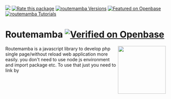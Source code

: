 [![](https://data.jsdelivr.com/v1/package/npm/routemamba/badge)](https://www.jsdelivr.com/package/npm/routemamba)
[![Rate this package](https://badges.openbase.com/js/rating/routemamba.svg?token=gvmAJQCxO2/PJgrc0EvODXOOaqAt69wEOFibwA2qPu0=)](https://openbase.com/js/routemamba?utm_source=embedded&amp;utm_medium=badge&amp;utm_campaign=rate-badge)
[![routemamba Versions](https://badges.openbase.com/js/versions/routemamba.svg?token=gvmAJQCxO2/PJgrc0EvODXOOaqAt69wEOFibwA2qPu0=)](https://openbase.com/js/routemamba?utm_source=embedded&amp;utm_medium=badge&amp;utm_campaign=rate-badge)
[![Featured on Openbase](https://badges.openbase.com/js/featured/routemamba.svg?token=gvmAJQCxO2/PJgrc0EvODXOOaqAt69wEOFibwA2qPu0=)](https://openbase.com/js/routemamba?utm_source=embedded&amp;utm_medium=badge&amp;utm_campaign=rate-badge)
[![routemamba Tutorials](https://badges.openbase.com/js/tutorials/routemamba.svg?token=gvmAJQCxO2/PJgrc0EvODXOOaqAt69wEOFibwA2qPu0=)](https://openbase.com/js/routemamba?utm_source=embedded&amp;utm_medium=badge&amp;utm_campaign=rate-badge)

# Routemamba [![Verified on Openbase](https://badges.openbase.com/js/verified/routemamba.svg?token=gvmAJQCxO2/PJgrc0EvODXOOaqAt69wEOFibwA2qPu0=)](https://openbase.com/js/routemamba?utm_source=embedded&amp;utm_medium=badge&amp;utm_campaign=rate-badge)

<img src="https://cdn.rezwanahmodsami.com/routemamba/logo/routemamba-js-logo-transparent.png" align="right" width="150px">

Routemamba is a javascript library to develop php single page/without reload web application more easily. you don't need to use node js environment and import package etc. To use that just you need to link by <script> tag in your project.
Check the documentation for understand. You can use this library in completely free.

For any issue You can directly contact with developer: [Rezwan Ahmod Sami](https://facebook.com/rezwanahmodsami)



# Introduction

Routemamba is now mainly developed to use in php projects. In this world lot's of web applications were built in php. Php is good enough, but in the competition of node js, a php developer can't give much user experience. So, that's the reason we developed routemamba. Routemamba js library will help you to make your php web application fully single page application and give your user better experience.

___
#### what is single page web application?
A single-page application is a web application or website that interacts with the user by dynamically rewriting the current web page with new data from the web server, instead of the default method of a web browser loading entire new pages.
___

And also it's easy to use. You can use directly to your php project. To use that script you can directly add our cdn link in your html <head> tag or also you can add by downloading `routemamba.min.js` . 
Follow the guideline to use routemamba  in your project.

Enjoying routemamba? [Please leave a short review on Openbase](https://openbase.com/js/routemamba#rate)

## Project setup ```file/folder``` stuctures:
set files and folder like this to use ```routemamba.min.js```:
```bash
project_root
|
|-- assets
|      |-- routemamba
|                |-- routemamba.min.js
|-- components
|      |-- header-layout
|      |         |--- header-component.php
|      |-- footer-layout
|      |         |-- footer-component.php
|      |-- about-component.php
|      |-- Index-component.php
|      
|-- include
|      |-- header.php
|      |-- footer.php
|      |-- meta-content.php
|
|-- index.php
|-- about.php
|-- app.js
```

## video tutorial:
Check this full guided video tutorial:
[Video tutorial of routemamba.min.js](https://youtube.com/playlist?list=PLWeKWwtQYN-RIDzc4ZuruoYeU1HkuRpC_)(Note: This video is to use routemamba js. elevator js was previous name of routemamba.)

## Installation guide

You can directly install our routemamba js by using npm.

npm install Example:

``` bash
npm i routemamba
```
OR
by copy script tag:
``` html
<script src="https://unpkg.com/routemamba/dist/routemamba.min.js"></script>
```

Then Linked the routemamba.min.js file in your projects html ``` <head> ``` Tag

Example linking:

``` html
<head>
   <script src="https://unpkg.com/routemamba/dist/routemamba.min.js"></script>
</head>
```

If you are using ```npm i routemamba``` then go to the folder: ```node_modules/ ```  there you will see ```/routemamba ``` folder. Just copy the ```/routemamba ``` folder and use it in your ```/assets``` folder and then link into html ```<head>``` tag.


Best method is copy the ```/routemamba``` folder and paste it in assets folder and use it like:
```html
<script src="./assets/routemamba/dist/routemamba.min.js"></script>
```
Then create a file by name ```app.js``` in ```root``` folder.
Example:
``` bash
project_root/app.js
```

Then link the ```/app.js``` file in footer of  your project html file.

Example Code of ```/index.html``` :
```html
    <script src="/app.js"></script>
   </body>
</html>
```
OR
You can link as you want.

##
### app.js file setup example:
```app.js``` File code example as our demo test project: (you can find in ```/example``` folder)

First of all you need to set ```Server Host```. It can be your full url Example: ```https://example.com/``` OR ```https://localhost/``` for your localhost.

Example:
``` javascript
// set server host
routemamba.registerServerHost('http://example.com/');
```
Then set a ```meta content url``` to get meta content, mainly we used php for dynamic meta content. Check the ```/test/app.js``` file in this project dir.

Example:
```javascript
// set meta content
routemamba.registerMetaUrl('inc/meta-content.php');
```

After set meta content path, you need to add ```<meta></meta>``` tag on ```<head>``` tag.
##### Example:
```html
<head>
    <meta></meta>
</head>
```
**Note:** After adding this, it will will load meta content, but you will face a problem to do seo with meta content. I mean google or other's urls crawlers can't get your seo info from meta content because of meta content and other's content loading after document ready. So to fix that problem you also need to add some meta info by php.

##### Example: (in ```header.php``` file)
```php
<!DOCTYPE html>
<html lang="en">
<head>
   <meta>
      <?php
         $route = basename($_SERVER['PHP_SELF']);
         switch ($route) {
            case 'index.php':
               $title = 'Home';
               break;
            case 'about.php':
                  $title = 'About';
               break;
            case 'privacy.php':
               $title = 'Privacy';
               break;
            default:
            $title = 'Home';
            break;
         }
      
   ?>
   <meta charset="UTF-8">
   <meta name="viewport" content="width=device-width, initial-scale=1.0">
   <title><?php echo $title; ?></title>
   </meta>
   <script src="https://cdn.rezwanahmodsami.com/routemamba/v2.0.x/routemamba.min.js"></script>
   
</head>
<body>
```

##### And In ```meta-content.php``` file:
``` php
<?php
   if (isset($_GET['route'])) {
      switch ($_GET['route']) {
         case 'index.php':
            $title = 'Home';
            break;
         case 'about.php':
               $title = 'About';
            break;
         case 'privacy.php':
            $title = 'Privacy';
            break;
         default:
         $title = 'Home';
         break;
      }
   }
?>
<meta charset="UTF-8">
<meta name="viewport" content="width=device-width, initial-scale=1.0">
<title><?php echo $title; ?></title>
```

**Note:** In ```meta-content.php``` you can get any parameter from get request automaticly. 
**Example:** Suppose your url is ```https://example.com/category.php?catid=234&deviceid=45678&location=Bangladesh```
So, if you passed any parameter by url, you can get this parameter with extra parameter name is: ```route```.

##### Example: (how to get parameter's is ```meta-content.php``` file)
```php
// this is meta-content.php file
// you can get here by default route param
// example:
$route = $_GET["route"]; // this is default param and you can't remove this

// user defined param
// from: category.php?catid=234&deviceid=45678&location=Bangladesh
// example:
$catid = $_GET["catid"];
$deviceid = $_GET["deviceid"];
$location = $_GET["location"];

echo "Route: "$route."<br>";
echo "catid: "$catid."<br>";
echo "deviceid: "$deviceid."<br>";
echo "location: "$location."<br>";

// Output:
// Route: category.php
// catid: 234
// deviceid: 45678
// location: Bangladesh
```

That's everything you need to do for SEO.
___
### http routes

Then you must need to set ```http routes```. ```Http Routes``` is actually the urls, which urls user will visit. 
You need to pass array objects with all the routes.

Example: (from our test project ```/test/app.js``` file)
``` javascript
// http routes setup
routemamba.register_http_routes([
      {
         method: "GET",
         meta_loader: true,
         content_url: "content/home.php",
         container: "#root",
         data: {},
         preloader: 'loading...',
         error_content: 'error',
         http_url_change: false,
         http_url: "index.php"
      },
      {
         method: "GET",
         meta_loader: true,
         content_url: "content/about.php",
         container: "#root",
         data: {},
         preloader: 'loading...',
         error_content: 'error',
         http_url_change: false,
         http_url: "about.php"
      },
      {
         method: "GET",
         meta_loader: true,
         content_url: "content/privacy.php",
         container: "#root",
         data: {},
         preloader: 'loading...',
         error_content: 'error',
         http_url_change: false,
         http_url: "privacy.php"
      }
]);
```

Explanation code about array data objects:
``` javascript
{
            method: 'GET', // This is method of request, two method is accepted (POST/GET).
            meta_loader: true, // You need to define boolean(true/false) here to change the meta content on per link visits,
            content_url: "content/about.php", // there you need to give path of content_url, from where your contet will load in every route.
            container: "#root", // This is the container address, it will define by class or id in html where content will display.
            preloader: 'loading...', // This is preloader, there you can insert your preloader html content.
            data: {id: 2456}, // There you can pass data as javascript object
            error_content: '<h2>error<h2>', // There you can put error content in html.
            http_url_change: true, // there you need to define boolean(true/false) value to declare that http url should change or not in browser.
            http_url: "about.php" // This is http url, it will visible in browser url tab.
        }
```



#
Then you need to set ```routemamba.register_routes_headers([]);``` for set per routes different headers or same header content.

Example code:

``` javascript
// set  pages headers
routemamba.register_routes_headers([
      {
         content_url: "content/header.php",
         container: "#header_load",
         preloader: 'loading...',
         error_content: 'error',
         http_url: ["index.php", "about.php", "privacy.php"]
      },
]);
```
Then you need to set ```routemamba.page_footers_content([]);``` for set per routes different footers or same footer content.

Example code:
``` javascript
routemamba.register_routes_footers([
      {
         content_url: "content/footer.php",
         container: "#footer_load",
         preloader: 'loading...',
         error_content: 'error',
         http_url: ["index.php", "about.php", "privacy.php"]
      },
]);
```

### Pop route and push route:
Pop route and push route example for go back and go next:
``` javascript
// pop
routemamba.pop_route();

//push
routemamba.push_route();
```
Note: Must need to set it in any ```event listener```.
Example:
``` javascript
back.addEventListener('click', ()=>{
   routemamba.pop_route();
});

next.addEventListener('click', ()=>{
   routemamba.push_route();
});
```

# Navigate method: (Old ```route()``` method deprecated and removed from routemamba)
to navigate one page to another page without reload again website, use ```routemamba.navigate()``` method.
```javascript
if(bookmarks_btn != undefined){

   bookmarks_btn.addEventListener('click', (route) => {
         route.preventDefault(); // for stop double click
         route.stopImmediatePropagation(); // for stop immidiate Propagation.

         // routemamba.navigate(<URl here>, <Data here>, <Options here>);
         routemamba.navigate("bookmarks.php", {
             id: 345345,
             name: "rezwan",
         }, {
             header_load: true,
             footer_load: true
         });

         //more examples:
         routemamba.navigate("bookmarks.php?id=4545&name=rezwan", {}, {
             meta_loader: true,
            method: "GET",
            http_url_change: true,
            header_load: true,
            footer_load: true
         });

         routemamba.navigate("bookmarks.php?id=4545&name=rezwan", {}, {});
         routemamba.navigate("bookmarks.php?id=4545&name=rezwan");
         routemamba.navigate("bookmarks.php");
         
      
   });
}
```

#### Note:
If you face double click problem or multiple content load problem, don't forget to use: ```preventDefault()``` & ```stopImmediatePropagation()``` in on click event listener.

## Last important:
You must need to call a method ```routemamba.render();``` else content will not load.
Example: 
``` javascript
// rendering
routemamba.render();

```

### Whole ```app.js``` code example: (from ```/example``` project)
```javascript
routemamba.registerMetaUrl("inc/meta-content.php");

routemamba.registerServerHost("http://localhost:3000/example/");

routemamba.register_http_routes([
    {
        method: "GET",
        meta_loader: true,
        content_url: "content/home.php",
        container: "#root",
        preloader: '<h1>loading...</h2>',
        data: {},
        error_content: 'error',
        http_url_change: false,
        http_url: "/"
     },
     {
      method: "GET",
      meta_loader: true,
      content_url: "content/home.php",
      container: "#root",
      preloader: '<h1>loading...</h2>',
      data: {},
      error_content: 'error',
      http_url_change: false,
      http_url: "index.php"
   },
    {
        method: "GET",
        meta_loader: true,
        content_url: "content/about.php",
        container: "#root",
        preloader: '<h1>loading...</h2>',
        data: {},
        error_content: 'error',
        http_url_change: false,
        http_url: "about.php"
     },
     {
        method: "GET",
        meta_loader: true,
        content_url: "content/privacy.php",
        container: "#root",
        preloader: '<h1>loading...</h2>',
        data: {},
        error_content: 'error',
        http_url_change: false,
        http_url: "privacy.php"
     },
     {
        method: "GET",
        meta_loader: true,
        content_url: "content/tabs-example.php",
        container: "#root",
        preloader: '<h1>loading...</h2>',
        data: {},
        error_content: 'error',
        http_url_change: false,
        http_url: "tabs-example.php"
     },
]);

routemamba.register_routes_headers([
    {
        content_url: "content/header.php",
        container: "#header_load",
        preloader: 'loading...',
        error_content: 'error',
        http_url: ["/","about.php", "privacy.php", "tabs-example.php"]
     },
]);

routemamba.register_routes_footers([
    {
        content_url: "content/footer.php",
        container: "#footer_load",
        preloader: 'loading...',
        error_content: 'error',
        http_url: ["/","about.php", "privacy.php", "tabs-example.php"]
     },
]);

routemamba.render();

var home_btn = document.getElementById("home");
var about_btn = document.getElementById("about");
var privacy_btn = document.getElementById("privacy");
var tabs_example_btn = document.getElementById("tabs-example");
var back = document.getElementById("back");
var next = document.getElementById("next");

back.addEventListener('click', ()=>{
    routemamba.pop_route();
 });
 
 next.addEventListener('click', ()=>{
    routemamba.push_route();
 });
 

home_btn.addEventListener('click', ()=>{
    routemamba.navigate("/", {}, {
        header_load: true,
        footer_load: true
    });
});

about_btn.addEventListener('click', ()=>{
    routemamba.navigate("about.php", {
       id: 43345,
       name: "rezwan"
    }, {
       header_load: true,
       footer_load: true
    });
 });

 privacy_btn.addEventListener('click', ()=>{
    routemamba.navigate("privacy.php");
 });
 
 tabs_example_btn.addEventListener('click', ()=>{
    routemamba.navigate("tabs-example.php", {}, {
       meta_loader: true,
       method: "GET",
       http_url_change: true,
       header_load: true,
       footer_load: true
    });
 });

```

## Creating tabs
Some people also wants to create a tabs system easily. So, now by routemamba you can easily
add tabs by routemamba method: ```routemamba.initTabs([])```. See this Example:
#### javascript initialization: 
```javascript
routemamba.initTabs([
        {
            tabSwitcher: ".tab-switcher", // tab switcher buttons class here.
            initialTab: "tab1", // inital tab id here
            activeSwitcherClass: "tab-active", // active tab class here, which class you want to add.
            activeTabClass: "activeTab", // active tab class here, which class you want to add.
            tabs: [ //define tabs info here
                {
                    tabRoute: "tab1", // tab id where content will load
                    content_url: "content/tabs/tab1.php", // tab component
                    preloader: 'loading...', // preloading content
                    error_handler: 'error', // error content
                },
                {
                    tabRoute: "tab2",
                    content_url: "content/tabs/tab2.php",
                    preloader: 'loading...',
                    error_handler: 'error',
                },
                {
                    tabRoute: "tab3",
                    content_url: "content/tabs/tab3.php",
                    preloader: 'loading...',
                    error_handler: 'error',
                },
            ]
        },
    ]);

    // note: you can initalize multiple tabs here
    // example:

    routemamba.initTabs([
        {
            tabSwitcher: ".tab-switcher",
            initialTab: "tab1",
            activeSwitcherClass: "tab-active",
            activeTabClass: "activeTab",
            tabs: [
                {
                    tabRoute: "tab1",
                    content_url: "content/tabs/tab1.php",
                    preloader: 'loading...',
                    error_handler: 'error',
                },
                {
                    tabRoute: "tab2",
                    content_url: "content/tabs/tab2.php",
                    preloader: 'loading...',
                    error_handler: 'error',
                },
                {
                    tabRoute: "tab3",
                    content_url: "content/tabs/tab3.php",
                    preloader: 'loading...',
                    error_handler: 'error',
                },
            ]
        },
        {
            tabSwitcher: ".tab-switcher2",
            initialTab: "tab22",
            activeSwitcherClass: "tab-active2",
            activeTabClass: "activeTab2",
            tabs: [
                {
                    tabRoute: "tab12",
                    content_url: "content/tabs/tab1.php",
                    preloader: 'loading...',
                    error_handler: 'error',
                },
                {
                    tabRoute: "tab22",
                    content_url: "content/tabs/tab2.php",
                    preloader: 'loading...',
                    error_handler: 'error',
                },
                {
                    tabRoute: "tab32",
                    content_url: "content/tabs/tab3.php",
                    preloader: 'loading...',
                    error_handler: 'error',
                },
            ]
        },
    ]);
```
Note: you must need to initialize this method where tabs will load. if you want to see more details check this code: [Tabs example code](https://github.com/rezwanahmodsami/routemamba/tree/main/example/content/tabs-example.php)

#### html code example: 
```html
<style>
    .TabRoot{
        width: 500px;
        height: 500px;
        background-color: green;
        display: flex;
        justify-content: flex-start;
        align-items: center;
        flex-direction: column;
    }
    .tabs-btns{
        width: 100%;
        height: 60px;
        display: flex;
        justify-content: center;
        align-items: center;
    }
    .tabs-btns button{
        margin-right: 5px;
    }
    .tab-contents {
        width: 480px;
        padding: 5px;
        background-color: red;
    }
    .tab-active {
        background-color: yellow;
        display: flex;
    }
    .activeTab{
        display: block !important;
    }

    .tab-active2 {
        background-color: yellow;
        display: flex;
    }
    .activeTab2{
        display: block !important;
    }
    .tab-container{
        display: none;
    }
</style>

<div class="TabRoot">
    <div class="tabs-btns">
         // this is tab switchers
        <button class="tab-switcher" tabRoute="tab1">Tab1</button> //  you must need to define tabRoute="" attribute here.
        <button class="tab-switcher" tabRoute="tab2">Tab2</button>
        <button class="tab-switcher" tabRoute="tab3">Tab3</button>
    </div>
    <div class="tab-contents">
        <div id="tab1" class="tab-container"> // there you need to define tab id, where content will load.
        </div>
        <div id="tab2" class="tab-container">
        </div>
        <div id="tab3" class="tab-container">
        </div>
    </div>
</div>
```

_______

## Reactive system by State Management in routemamba
In routemamba, you can perform reactive system by managing states. This can be done in two ways.
* Local states.
* Global States. (Coming soon)

#### Local states: 
Local states are used to show data that is reactive in a specific section or multiple sections.

To use local states you have to do like that: 
```javascript

    // To display changes in particular section
    const [count, setCount] = routemamba.localState.useState(0, "#count1");

    // to display changes at a time multiple section
    const [count, setCount] = routemamba.localState.useState(0, ["#count1", "#count2"]);

    // use setCount() to set state value
    setCount(4534);

    // call count to get count value
    console.log("Total count is:", count());
```

___
## Contributing

In general, we follow the "fork-and-pull" Git workflow.

1. Fork the repo on GitHub
2. Clone the project to your own machine
3. Work on your fork
    1. Make your changes and additions
        - Most of your changes should be focused on `src/` and `__tests__/` folders and/or `README.md`.
        - Files such as `/dist/routemamba.min.js` and `/dist/routemamba.min.js.LICENSE.txt` are autogenerated when running tests (`npm run build`) and need not to be changed **manually**.
    2. Change or add tests if needed
    3. Run tests and make sure they pass
    4. Add changes to README.md if needed
4. Commit changes to your own branch
5. **Make sure** you merge the latest from "upstream" and resolve conflicts if there is any
6. Repeat step 3(3) above
7. Push your work back up to your fork
8. Submit a Pull request so that we can review your changes

## Author Info:

**Name:** Rezwan Ahmod Sami.\
**Profession:** Software Engineer, Entrepreneur.\
**Lives In:** Bangladesh.\
**Socials:**
- [Facebook](https://facebook.com/rezwanahmodsami)
- [Twitter](https://twitter.com/rezwanahmodsami)
- [Linkedin](https://linkedin.com/rezwanahmodsami)
- [github](https://github.com/rezwanahmodsami)
- [Instagram](https://instagram.com/rezwanahmodsami)
